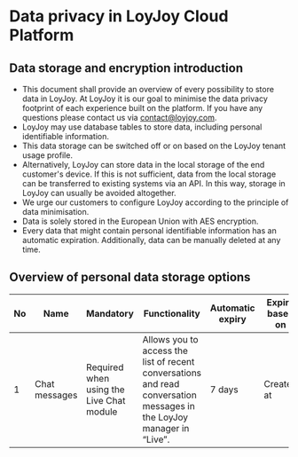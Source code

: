 # Data privacy in LoyJoy Cloud Platform

## Data storage and encryption introduction
- This document shall provide an overview of every possibility to store data in LoyJoy. At LoyJoy it is our goal to minimise the data privacy footprint of each experience built on the platform. If you have any questions please contact us via contact@loyjoy.com.
- LoyJoy may use database tables to store data, including personal identifiable information.
- This data storage can be switched off or on based on the LoyJoy tenant usage profile.
- Alternatively, LoyJoy can store data in the local storage of the end customer's device. If this is not sufficient, data from the local storage can be transferred to existing systems via an API. In this way, storage in LoyJoy can usually be avoided altogether.
- We urge our customers to configure LoyJoy according to the principle of data minimisation.
- Data is solely stored in the European Union with AES encryption.
- Every data that might contain personal identifiable information has an automatic expiration. Additionally, data can be manually deleted at any time.

## Overview of personal data storage options

|No  |Name  |Mandatory  |Functionality  |Automatic expiry  |Expiry based on|  Personal data contained  |
| --- | ---- | ------- | -------------- | ---------------- | ------------- | -------------------------- | 
|  1 |   Chat messages |   Required when using the Live Chat module | Allows you to access the list of recent conversations and read conversation messages in the LoyJoy manager in “Live”.| 7 days | Created at  | Chat messages (AES encrypted)  | 
